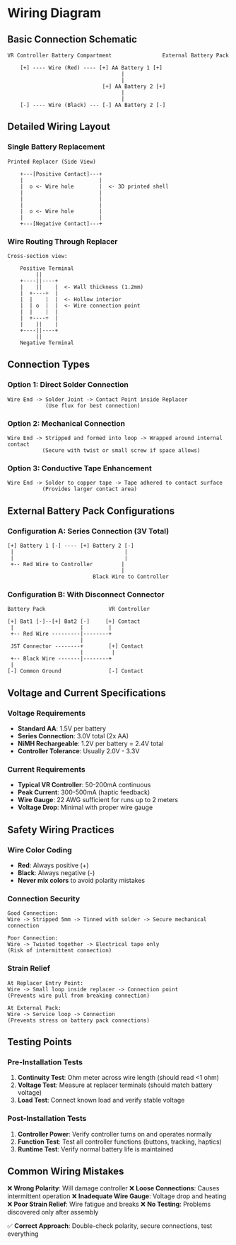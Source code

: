# Wiring Diagram

## Basic Connection Schematic

```
VR Controller Battery Compartment                External Battery Pack
                                                
    [+] ---- Wire (Red) ---- [+] AA Battery 1 [+]
                                    |
                                    |
                              [+] AA Battery 2 [+]
                                    |
                                    |
    [-] ---- Wire (Black) --- [-] AA Battery 2 [-]

```

## Detailed Wiring Layout

### Single Battery Replacement
```
Printed Replacer (Side View)
    
    +---[Positive Contact]---+
    |                        |
    |  o <- Wire hole        |  <- 3D printed shell
    |                        |
    |                        |
    |                        |
    |  o <- Wire hole        |
    |                        |
    +---[Negative Contact]---+

```

### Wire Routing Through Replacer
```
Cross-section view:

    Positive Terminal
         ||
    +----||----+
    |    ||    |  <- Wall thickness (1.2mm)
    |  +----+  |
    |  |    |  |  <- Hollow interior
    |  | o  |  |  <- Wire connection point
    |  |    |  |
    |  +----+  |
    |    ||    |
    +----||----+
         ||
    Negative Terminal
```

## Connection Types

### Option 1: Direct Solder Connection
```
Wire End -> Solder Joint -> Contact Point inside Replacer
            (Use flux for best connection)
```

### Option 2: Mechanical Connection
```
Wire End -> Stripped and formed into loop -> Wrapped around internal contact
           (Secure with twist or small screw if space allows)
```

### Option 3: Conductive Tape Enhancement
```
Wire End -> Solder to copper tape -> Tape adhered to contact surface
           (Provides larger contact area)
```

## External Battery Pack Configurations

### Configuration A: Series Connection (3V Total)
```
[+] Battery 1 [-] ---- [+] Battery 2 [-]
 |                                   |
 |                                   |
 +-- Red Wire to Controller         |
                                    |
                           Black Wire to Controller
```

### Configuration B: With Disconnect Connector
```
Battery Pack                    VR Controller
                               
[+] Bat1 [-]--[+] Bat2 [-]     [+] Contact
 |                     |        |
 +-- Red Wire ---------|--------+
                       |
 JST Connector --------+        [+] Contact  
                       |         |
 +-- Black Wire -------|--------+
 |                              
[-] Common Ground               [-] Contact
```

## Voltage and Current Specifications

### Voltage Requirements
- **Standard AA**: 1.5V per battery
- **Series Connection**: 3.0V total (2x AA)
- **NiMH Rechargeable**: 1.2V per battery = 2.4V total
- **Controller Tolerance**: Usually 2.0V - 3.3V

### Current Requirements
- **Typical VR Controller**: 50-200mA continuous
- **Peak Current**: 300-500mA (haptic feedback)
- **Wire Gauge**: 22 AWG sufficient for runs up to 2 meters
- **Voltage Drop**: Minimal with proper wire gauge

## Safety Wiring Practices

### Wire Color Coding
- **Red**: Always positive (+)
- **Black**: Always negative (-)
- **Never mix colors** to avoid polarity mistakes

### Connection Security
```
Good Connection:
Wire -> Stripped 5mm -> Tinned with solder -> Secure mechanical connection

Poor Connection:
Wire -> Twisted together -> Electrical tape only
(Risk of intermittent connection)
```

### Strain Relief
```
At Replacer Entry Point:
Wire -> Small loop inside replacer -> Connection point
(Prevents wire pull from breaking connection)

At External Pack:
Wire -> Service loop -> Connection
(Prevents stress on battery pack connections)
```

## Testing Points

### Pre-Installation Tests
1. **Continuity Test**: Ohm meter across wire length (should read <1 ohm)
2. **Voltage Test**: Measure at replacer terminals (should match battery voltage)
3. **Load Test**: Connect known load and verify stable voltage

### Post-Installation Tests
1. **Controller Power**: Verify controller turns on and operates normally
2. **Function Test**: Test all controller functions (buttons, tracking, haptics)
3. **Runtime Test**: Verify normal battery life is maintained

## Common Wiring Mistakes

❌ **Wrong Polarity**: Will damage controller
❌ **Loose Connections**: Causes intermittent operation
❌ **Inadequate Wire Gauge**: Voltage drop and heating
❌ **Poor Strain Relief**: Wire fatigue and breaks
❌ **No Testing**: Problems discovered only after assembly

✅ **Correct Approach**: Double-check polarity, secure connections, test everything